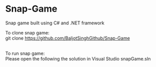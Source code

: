 # Snap-Game
Snap game built using C# and .NET framework

To clone snap game:
<br> git clone https://github.com/BaljotSinghGithub/Snap-Game <br/>

<br> To run snap game: <br/>
Please open the following the solution in Visual Studio snapGame.sln
